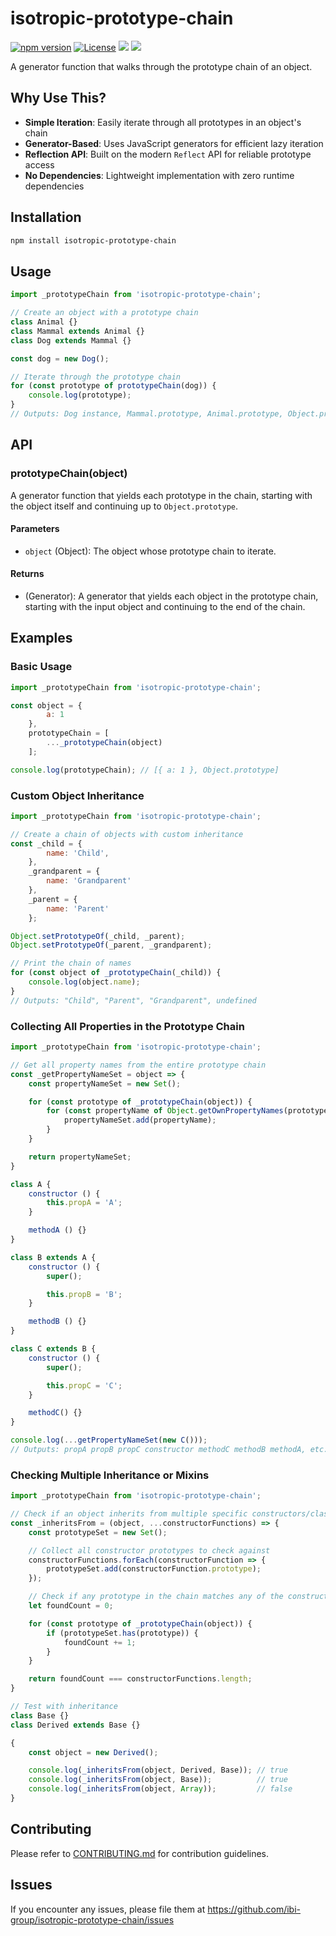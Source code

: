 # isotropic-prototype-chain

[![npm version](https://img.shields.io/npm/v/isotropic-prototype-chain.svg)](https://www.npmjs.com/package/isotropic-prototype-chain)
[![License](https://img.shields.io/npm/l/isotropic-prototype-chain.svg)](https://github.com/ibi-group/isotropic-prototype-chain/blob/main/LICENSE)
![](https://img.shields.io/badge/tests-passing-brightgreen.svg)
![](https://img.shields.io/badge/coverage-100%25-brightgreen.svg)

A generator function that walks through the prototype chain of an object.

## Why Use This?

- **Simple Iteration**: Easily iterate through all prototypes in an object's chain
- **Generator-Based**: Uses JavaScript generators for efficient lazy iteration
- **Reflection API**: Built on the modern `Reflect` API for reliable prototype access
- **No Dependencies**: Lightweight implementation with zero runtime dependencies

## Installation

```bash
npm install isotropic-prototype-chain
```

## Usage

```javascript
import _prototypeChain from 'isotropic-prototype-chain';

// Create an object with a prototype chain
class Animal {}
class Mammal extends Animal {}
class Dog extends Mammal {}

const dog = new Dog();

// Iterate through the prototype chain
for (const prototype of prototypeChain(dog)) {
    console.log(prototype);
}
// Outputs: Dog instance, Mammal.prototype, Animal.prototype, Object.prototype, null
```

## API

### prototypeChain(object)

A generator function that yields each prototype in the chain, starting with the object itself and continuing up to `Object.prototype`.

#### Parameters

- `object` (Object): The object whose prototype chain to iterate.

#### Returns

- (Generator): A generator that yields each object in the prototype chain, starting with the input object and continuing to the end of the chain.

## Examples

### Basic Usage

```javascript
import _prototypeChain from 'isotropic-prototype-chain';

const object = {
        a: 1
    },
    prototypeChain = [
        ..._prototypeChain(object)
    ];

console.log(prototypeChain); // [{ a: 1 }, Object.prototype]
```

### Custom Object Inheritance

```javascript
import _prototypeChain from 'isotropic-prototype-chain';

// Create a chain of objects with custom inheritance
const _child = {
        name: 'Child',
    },
    _grandparent = {
        name: 'Grandparent'
    },
    _parent = {
        name: 'Parent'
    };

Object.setPrototypeOf(_child, _parent);
Object.setPrototypeOf(_parent, _grandparent);

// Print the chain of names
for (const object of _prototypeChain(_child)) {
    console.log(object.name);
}
// Outputs: "Child", "Parent", "Grandparent", undefined
```

### Collecting All Properties in the Prototype Chain

```javascript
import _prototypeChain from 'isotropic-prototype-chain';

// Get all property names from the entire prototype chain
const _getPropertyNameSet = object => {
    const propertyNameSet = new Set();

    for (const prototype of _prototypeChain(object)) {
        for (const propertyName of Object.getOwnPropertyNames(prototype)) {
            propertyNameSet.add(propertyName);
        }
    }

    return propertyNameSet;
}

class A {
    constructor () {
        this.propA = 'A';
    }

    methodA () {}
}

class B extends A {
    constructor () {
        super();

        this.propB = 'B';
    }

    methodB () {}
}

class C extends B {
    constructor () {
        super();

        this.propC = 'C';
    }

    methodC() {}
}

console.log(...getPropertyNameSet(new C()));
// Outputs: propA propB propC constructor methodC methodB methodA, etc.
```

### Checking Multiple Inheritance or Mixins

```javascript
import _prototypeChain from 'isotropic-prototype-chain';

// Check if an object inherits from multiple specific constructors/classes
const _inheritsFrom = (object, ...constructorFunctions) => {
    const prototypeSet = new Set();

    // Collect all constructor prototypes to check against
    constructorFunctions.forEach(constructorFunction => {
        prototypeSet.add(constructorFunction.prototype);
    });

    // Check if any prototype in the chain matches any of the constructor prototypes
    let foundCount = 0;

    for (const prototype of _prototypeChain(object)) {
        if (prototypeSet.has(prototype)) {
            foundCount += 1;
        }
    }

    return foundCount === constructorFunctions.length;
}

// Test with inheritance
class Base {}
class Derived extends Base {}

{
    const object = new Derived();

    console.log(_inheritsFrom(object, Derived, Base)); // true
    console.log(_inheritsFrom(object, Base));          // true
    console.log(_inheritsFrom(object, Array));         // false
}
```

## Contributing

Please refer to [CONTRIBUTING.md](https://github.com/ibi-group/isotropic-prototype-chain/blob/main/CONTRIBUTING.md) for contribution guidelines.

## Issues

If you encounter any issues, please file them at https://github.com/ibi-group/isotropic-prototype-chain/issues
